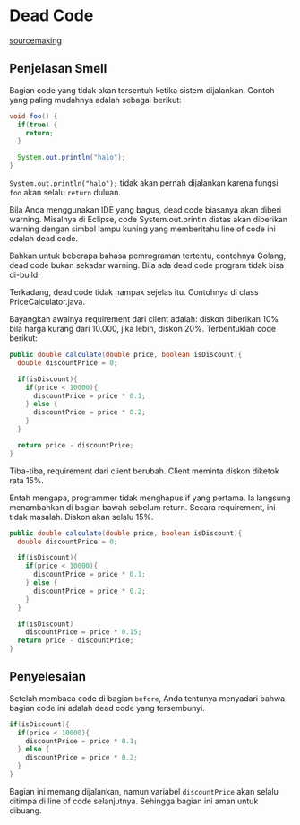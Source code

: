 # Dead Code

[sourcemaking](https://sourcemaking.com/refactoring/smells/dead-code)

## Penjelasan Smell

Bagian code yang tidak akan tersentuh ketika sistem dijalankan. Contoh yang paling mudahnya adalah sebagai berikut:

```java
void foo() {
  if(true) {
    return;
  }

  System.out.println("halo");
}
```

`System.out.println("halo");` tidak akan pernah dijalankan karena fungsi `foo` akan selalu `return` duluan.

Bila Anda menggunakan IDE yang bagus, dead code biasanya akan diberi warning. Misalnya di Eclipse, code System.out.println diatas akan diberikan warning dengan simbol lampu kuning yang memberitahu line of code ini adalah dead code.

Bahkan untuk beberapa bahasa pemrograman tertentu, contohnya Golang, dead code bukan sekadar warning. Bila ada dead code program tidak bisa di-build.

Terkadang, dead code tidak nampak sejelas itu. Contohnya di class <github-url to="before/PriceCalculator.java">PriceCalculator.java</github-url>.

Bayangkan awalnya requirement dari client adalah: diskon diberikan 10% bila harga kurang dari 10.000, jika lebih, diskon 20%. Terbentuklah code berikut:

<Tabs>
<Tab name="PriceCalculator" text="PriceCalculator.java">

```java
public double calculate(double price, boolean isDiscount){
  double discountPrice = 0;

  if(isDiscount){
    if(price < 10000){
      discountPrice = price * 0.1;
    } else {
      discountPrice = price * 0.2;
    }
  }

  return price - discountPrice;
}
```

</Tab>
</Tabs>

Tiba-tiba, requirement dari client berubah. Client meminta diskon diketok rata 15%.

Entah mengapa, programmer tidak menghapus if yang pertama. Ia langsung menambahkan di bagian bawah sebelum return. Secara requirement, ini tidak masalah. Diskon akan selalu 15%.

<Tabs>
<Tab name="PriceCalculator" text="PriceCalculator.java">

```java
public double calculate(double price, boolean isDiscount){
  double discountPrice = 0;

  if(isDiscount){
    if(price < 10000){
      discountPrice = price * 0.1;
    } else {
      discountPrice = price * 0.2;
    }
  }

  if(isDiscount)
    discountPrice = price * 0.15;
  return price - discountPrice;
}
```

</Tab>
</Tabs>

## Penyelesaian

Setelah membaca code di bagian `before`, Anda tentunya menyadari bahwa bagian code ini adalah dead code yang tersembunyi.

```java
if(isDiscount){
  if(price < 10000){
    discountPrice = price * 0.1;
  } else {
    discountPrice = price * 0.2;
  }
}
```

Bagian ini memang dijalankan, namun variabel `discountPrice` akan selalu ditimpa di line of code selanjutnya. Sehingga bagian ini aman untuk dibuang.
